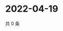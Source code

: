 # 2022-04-19

共 0 条

<!-- BEGIN WEIBO -->
<!-- 最后更新时间 Tue Apr 19 2022 04:16:38 GMT+0800 (China Standard Time) -->

<!-- END WEIBO -->
